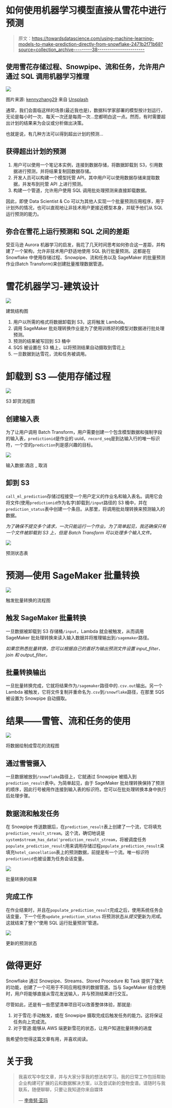# 如何使用机器学习模型直接从雪花中进行预测

> 原文：<https://towardsdatascience.com/using-machine-learning-models-to-make-prediction-directly-from-snowflake-2471b2f71b68?source=collection_archive---------38----------------------->

## 使用雪花存储过程、Snowpipe、流和任务，允许用户通过 SQL 调用机器学习推理

![](img/a3da34b6eb68cda25eb6dbbaace7ec2a.png)

图片来源: [kennyzhang29](https://unsplash.com/@kennyzhang29) 来自 [Unsplash](https://unsplash.com/photos/5LyYqPEv8w0)

通常，我们会面临这样的场景(最近我也是)，数据科学家部署的模型按计划运行，无论是每小时一次、每天一次还是每周一次…您都明白这一点。然而，有时需要超出计划的结果来为会议或分析做出决策。

也就是说，有几种方法可以得到超出计划的预测…

## 获得超出计划的预测

1.  用户可以使用一个笔记本实例，连接到数据存储，将数据卸载到 S3，引用数据进行预测，并将结果复制回数据存储。
2.  开发人员可以构建一个模型托管 API，其中用户可以使用数据存储来提取数据，并发布到托管 API 上进行预测。
3.  构建一个管道，允许用户使用 SQL 调用批处理预测来直接卸载数据。

因此，即使 Data Scientist & Co 可以为其他人实现一个批量预测应用程序，用于计划外的情况，也可以直观地让非技术用户更接近模型本身，并赋予他们从 SQL 运行预测的能力。

## 弥合在雪花上运行预测和 SQL 之间的差距

受亚马逊 Aurora 机器学习的启发，我花了几天时间思考如何弥合这一差距，并构建了一个架构，允许非技术用户舒适地使用 SQL 执行批量预测。这都是在 Snowflake 中使用存储过程、Snowpipe、流和任务以及 SageMaker 的批量预测作业(Batch Transform)来创建批量推理数据管道。

# 雪花机器学习-建筑设计

![](img/66251c22a03597b8c67addb0bbb5c0fb.png)

建筑结构图

1.  用户以所需的格式将数据卸载到 S3，这将触发 Lambda。
2.  调用 SageMaker 批处理转换作业是为了使用训练好的模型对数据进行批处理预测。
3.  预测的结果被写回到 S3 桶中
4.  SQS 被设置在 S3 桶上，以将预测结果自动摄取到雪花上
5.  一旦数据到达雪花，流和任务被调用。

# 卸载到 S3 —使用存储过程

![](img/5b561577a1c79d6bbe987ce33f0a9310.png)

S3 卸货流程图

## 创建输入表

为了让用户调用 Batch Transform，用户需要创建一个包含模型数据和强制字段的输入表，`predictionid`是作业的 uuid，`record_seq`是到达输入行的唯一标识符，一个空的`prediction`列是感兴趣的目标。

![](img/9d4a36329fcb47f7eb53749fb36eb9a4.png)

输入数据:酒店 _ 取消

## 卸到 S3

`call_ml_prediction`存储过程接受一个用户定义的作业名和输入表名。调用它会将文件(使用`predictionid`作为名字)卸载到`/input`路径的 S3 桶中，并在`prediction_status`表中创建一个条目。从那里，将调用批处理转换来预测输入的数据。

*为了确保不提交多个请求，一次只能运行一个作业。为了简单起见，我还确保只有一个文件被卸载到 S3 上，但是 Batch Transform 可以处理多个输入文件。*

![](img/98debe7226f95a04d8c9d1538e9c8f52.png)

预测状态表

# 预测—使用 SageMaker 批量转换

![](img/ff2e99bd2d2a91bb10e2f781b72413a4.png)

触发批量转换的流程图

## 触发 SageMaker 批量转换

一旦数据被卸载到 S3 存储桶`/input`，Lambda 就会被触发，从而调用 SageMaker 批处理转换来读入输入数据并将推理输出到`/sagemaker`路径。

*如果您熟悉批量转换，您可以根据自己的喜好为输出预测文件设置 input_filter、join 和 output_filter。*

## 批量转换输出

一旦批量转换完成，它就将结果作为`/sagemaker`路径中的`.csv.out`输出。另一个 Lambda 被触发，它将文件复制并重命名为`.csv`到`/snowflake`路径，在那里 SQS 被设置为 Snowpipe 自动摄取。

# 结果——雪管、流和任务的使用

![](img/06f5cd9c568475528cd508006142ff9b.png)

将数据绘制成雪花的流程图

## 通过雪管摄入

一旦数据被放到`/snowflake`路径上，它就通过 Snowpipe 被插入到`prediction_result`表中。为简单起见，由于 SageMaker 批处理转换保持了预测的顺序，因此行号被用作连接到输入表的标识符。您可以在批处理转换本身中执行后处理步骤。

## 数据流和触发任务

在 Snowpipe 传送数据后，在`prediction_result`表上创建了一个流，它将填充`prediction_result_stream`。这个流，确切地说是`system$stream_has_data('prediction_result_stream`，将被调度任务`populate_prediction_result`用来调用存储过程`populate_prediction_result`来填充`hotel_cancellation`表上的预测数据，前提是有一个流。唯一标识符`predictionid`也被设置为任务会话变量。

![](img/24b174df078eb52073325b09713fc5ea.png)

批量转换的结果

## 完成工作

在作业结束时，并且在`populate_prediction_result`完成之后，使用系统任务会话变量，下一个任务`update_prediction_status` 将预测状态从*提交*更新为*完成*。这就结束了整个“使用 SQL 运行批量预测”管道。

![](img/efb244f30487b148b6878578aeb6e4da.png)

更新的预测状态

# 做得更好

Snowflake 通过 Snowpipe、Streams、Stored Procedure 和 Task 提供了强大的功能，创建了一个可用于不同应用程序的数据管道。当与 SageMaker 结合使用时，用户将能够直接从雪花发送输入，并与预测结果进行交互。

尽管如此，还是有一些愿望清单项目可以改善整体体验，那就是:

1.  对于雪花:手动触发，或在 Snowpipe 摄取完成后触发任务的能力。这将保证任务向上完成流。
2.  对于管道:能够从 AWS 端更新雪花的状态，让用户知道批量转换的进度

我希望你觉得这篇文章有用，并喜欢阅读。

# 关于我

> 我喜欢写中型文章，并与大家分享我的想法和学习。我的日常工作包括帮助企业构建可扩展的云和数据解决方案，以及尝试新的食物食谱。请随时与我联系，随便聊聊，只要让我知道你来自媒体
> 
> — [李帝努·亚玛](https://www.linkedin.com/in/cyamma/)